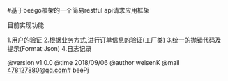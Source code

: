 #基于beego框架的一个简易restful api请求应用框架

目前实现功能

1.用户的验证
2.根据业务方式,进行订单信息的验证(工厂类)
3.统一的抛错代码及提示(Format:Json)
4.日志记录

@version v1.0.0
@time 2018/09/06
@author weisenK
@mail 478127880@qq.com# beePj
